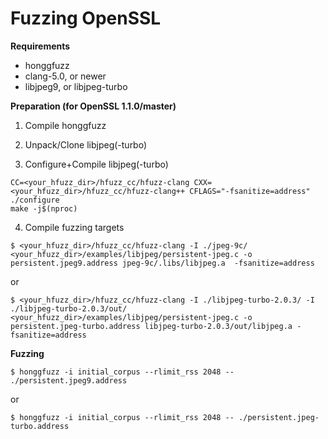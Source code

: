 # Fuzzing OpenSSL #

**Requirements**

  * honggfuzz
  * clang-5.0, or newer
  * libjpeg9, or libjpeg-turbo

**Preparation (for OpenSSL 1.1.0/master)**

1. Compile honggfuzz
2. Unpack/Clone libjpeg(-turbo)

3. Configure+Compile libjpeg(-turbo)

```shell
CC=<your_hfuzz_dir>/hfuzz_cc/hfuzz-clang CXX=<your_hfuzz_dir>/hfuzz_cc/hfuzz-clang++ CFLAGS="-fsanitize=address" ./configure
make -j$(nproc)
```

4. Compile fuzzing targets

```shell
$ <your_hfuzz_dir>/hfuzz_cc/hfuzz-clang -I ./jpeg-9c/ <your_hfuzz_dir>/examples/libjpeg/persistent-jpeg.c -o persistent.jpeg9.address jpeg-9c/.libs/libjpeg.a  -fsanitize=address
```

or 

```shell
$ <your_hfuzz_dir>/hfuzz_cc/hfuzz-clang -I ./libjpeg-turbo-2.0.3/ -I ./libjpeg-turbo-2.0.3/out/ <your_hfuzz_dir>/examples/libjpeg/persistent-jpeg.c -o persistent.jpeg-turbo.address libjpeg-turbo-2.0.3/out/libjpeg.a -fsanitize=address
```

**Fuzzing**

```shell
$ honggfuzz -i initial_corpus --rlimit_rss 2048 -- ./persistent.jpeg9.address 
```

or

```
$ honggfuzz -i initial_corpus --rlimit_rss 2048 -- ./persistent.jpeg-turbo.address
```
